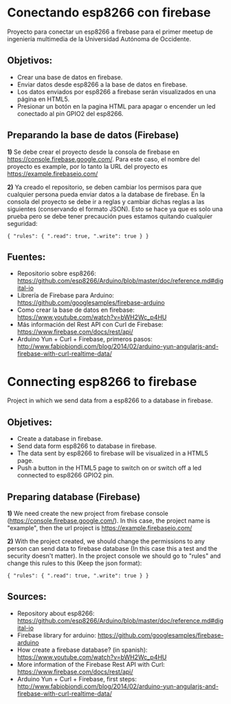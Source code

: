 Conectando esp8266 con firebase
================
Proyecto para conectar un esp8266 a firebase para el primer meetup de ingeniería multimedia de la Universidad Autónoma de Occidente.

## Objetivos:

* Crear una base de datos en firebase.
* Enviar datos desde esp8266 a la base de datos en firebase. 
* Los datos enviados por esp8266 a firebase serán visualizados en una página en HTML5.
* Presionar un botón en la pagina HTML para apagar o encender un led conectado al pin GPIO2 del esp8266. 

## Preparando la base de datos (Firebase)

**1)** Se debe crear el proyecto desde la consola de firebase en https://console.firebase.google.com/. Para este caso, el nombre del proyecto es example, por lo tanto la URL del proyecto es https://example.firebaseio.com/

**2)** Ya creado el repositorio, se deben cambiar los permisos para que cualquier persona pueda enviar datos a la database de firebase. En la consola del proyecto se debe ir a reglas y cambiar dichas reglas a las siguientes (conservando el formato JSON). Esto se hace ya que es solo una prueba pero se debe tener precaución pues estamos quitando cualquier seguridad:

`{
  "rules": {
    ".read": true,
    ".write": true
  }
}`

## Fuentes:

* Repositorio sobre esp8266: https://github.com/esp8266/Arduino/blob/master/doc/reference.md#digital-io
* Librería de Firebase para Arduino: https://github.com/googlesamples/firebase-arduino
* Como crear la base de datos en firebase: https://www.youtube.com/watch?v=bWH2Wc_p4HU
* Más información del Rest API con Curl de Firebase: https://www.firebase.com/docs/rest/api/  
* Arduino Yun + Curl + Firebase, primeros pasos: http://www.fabiobiondi.com/blog/2014/02/arduino-yun-angularjs-and-firebase-with-curl-realtime-data/

Connecting esp8266 to firebase
================
Project in which we send data from a esp8266 to a database in firebase.

## Objetives:

* Create a database in firebase.
* Send data form esp8266 to database in firebase.
* The data sent by esp8266 to firebase will be visualized in a HTML5 page.
* Push a button in the HTML5 page to switch on or switch off a led connected to esp8266 GPIO2 pin.

## Preparing database (Firebase)

**1)** We need create the new project from firebase console (https://console.firebase.google.com/). In this case, the project name is "example", then the url project is https://example.firebaseio.com/

**2)** With the project created,  we should change the permissions to any person can send data to firebase database (In this case this a test and the security doesn't matter). In the project console we should go to "rules" and change this rules to this (Keep the json format):

`{
  "rules": {
    ".read": true,
    ".write": true
  }
}`

## Sources:

* Repository about esp8266: https://github.com/esp8266/Arduino/blob/master/doc/reference.md#digital-io
* Firebase library for arduino: https://github.com/googlesamples/firebase-arduino
* How create a firebase database? (in spanish): https://www.youtube.com/watch?v=bWH2Wc_p4HU
* More information of the Firebase Rest API with Curl: https://www.firebase.com/docs/rest/api/  
* Arduino Yun + Curl + Firebase, first steps: http://www.fabiobiondi.com/blog/2014/02/arduino-yun-angularjs-and-firebase-with-curl-realtime-data/